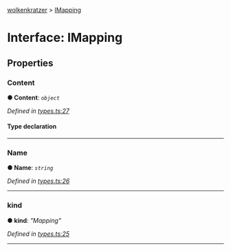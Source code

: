 [wolkenkratzer](../README.md) > [IMapping](../interfaces/imapping.md)



# Interface: IMapping


## Properties
<a id="content"></a>

###  Content

**●  Content**:  *`object`* 

*Defined in [types.ts:27](https://github.com/arminhammer/wolkenkratzer/blob/f2716d7/src/types.ts#L27)*


#### Type declaration


[s: `string`]: `any`






___

<a id="name"></a>

###  Name

**●  Name**:  *`string`* 

*Defined in [types.ts:26](https://github.com/arminhammer/wolkenkratzer/blob/f2716d7/src/types.ts#L26)*





___

<a id="kind"></a>

###  kind

**●  kind**:  *"Mapping"* 

*Defined in [types.ts:25](https://github.com/arminhammer/wolkenkratzer/blob/f2716d7/src/types.ts#L25)*





___


